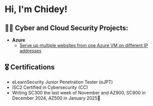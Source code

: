 <h1>Hi, I'm Chidey! </h1>

<h2>👨‍💻 Cyber and Cloud Security Projects:</h2>

- <b>Azure</b>
  - [Serve up multiple websites from one Azure VM on different IP addresses](https://github.com/Chidey/Serve-up-multiple-websites-from-one-Azure-VM-on-different-IP-addresses)



<h2>🎖️ Certifications</h2>

- eLearnSecurity Junior Penetration Tester (eJPT)
- ISC2 Certified in Cybersecurity (CC)
- Writing SC300 the last week of November and AZ900, SC900 in December 2024, AZ500 in January 2025🤞
  
